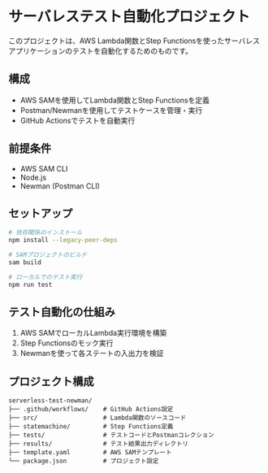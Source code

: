 # サーバレステスト自動化プロジェクト

このプロジェクトは、AWS Lambda関数とStep Functionsを使ったサーバレスアプリケーションのテストを自動化するためのものです。

## 構成

- AWS SAMを使用してLambda関数とStep Functionsを定義
- Postman/Newmanを使用してテストケースを管理・実行
- GitHub Actionsでテストを自動実行

## 前提条件

- AWS SAM CLI
- Node.js
- Newman (Postman CLI)

## セットアップ

```bash
# 依存関係のインストール
npm install --legacy-peer-deps

# SAMプロジェクトのビルド
sam build

# ローカルでのテスト実行
npm run test
```

## テスト自動化の仕組み

1. AWS SAMでローカルLambda実行環境を構築
2. Step Functionsのモック実行
3. Newmanを使って各ステートの入出力を検証

## プロジェクト構成

```
serverless-test-newman/
├── .github/workflows/    # GitHub Actions設定
├── src/                  # Lambda関数のソースコード
├── statemachine/         # Step Functions定義
├── tests/                # テストコードとPostmanコレクション
├── results/              # テスト結果出力ディレクトリ
├── template.yaml         # AWS SAMテンプレート
└── package.json          # プロジェクト設定
```
